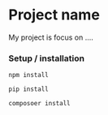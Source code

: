 # Project name
My project is focus on ....

### Setup / installation

`npm install`

`pip install`

`composoer install`